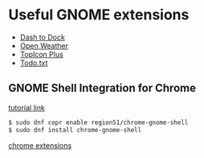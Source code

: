 # Useful GNOME extensions

* [Dash to Dock](https://extensions.gnome.org/extension/307/dash-to-dock/)
* [Open Weather](https://extensions.gnome.org/extension/750/openweather/)
* [TopIcon Plus](https://extensions.gnome.org/extension/1031/topicons/)
* [Todo.txt](https://extensions.gnome.org/extension/570/todotxt/)

## GNOME Shell Integration for Chrome

[tutorial link](https://wiki.gnome.org/Projects/GnomeShellIntegrationForChrome/Installation)

```bash
$ sudo dnf copr enable region51/chrome-gnome-shell
$ sudo dnf install chrome-gnome-shell
```

[chrome extensions](https://chrome.google.com/webstore/detail/gnome-shell-integration/gphhapmejobijbbhgpjhcjognlahblep?hl=en)